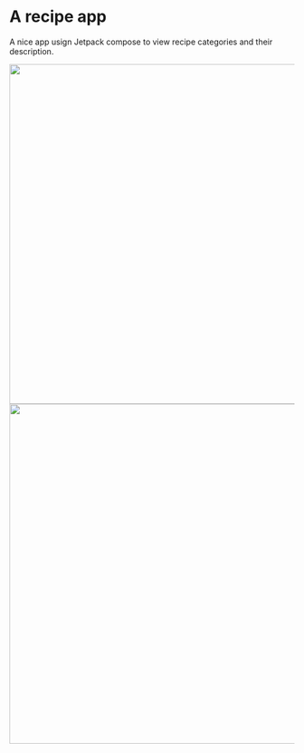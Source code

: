 # A recipe app

A nice app usign Jetpack compose to view recipe categories and their description.

<img src="https://github.com/user-attachments/assets/68808fc2-9b6a-490d-bf64-2d5be7cd80dd" height="600" />

<img src="https://github.com/user-attachments/assets/5101b4d8-598e-4299-b151-3a1f20cf2a52" height="600" />
